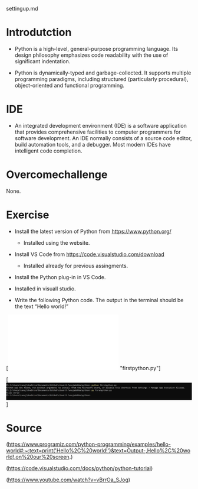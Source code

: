 settingup.md
# Introdutction
- Python is a high-level, general-purpose programming language. Its      design philosophy emphasizes code readability with the use of significant indentation.

- Python is dynamically-typed and garbage-collected. It supports multiple programming paradigms, including structured (particularly procedural), object-oriented and functional programming.

# IDE
- An integrated development environment (IDE) is a software application that provides comprehensive facilities to computer programmers for software development. An IDE normally consists of a source code editor, build automation tools, and a debugger. Most modern IDEs have intelligent code completion.

# Overcomechallenge
None.

# Exercise
- Install the latest version of Python from https://www.python.org/
  - Installed using the website.

- Install VS Code from https://code.visualstudio.com/download
   
  - Installed already for previous assingments.

- Install the Python plug-in in VS Code.

 - Installed in visuall studio.

-	Write the following Python code. The output in the terminal should be the text “Hello world!”

[![alt test](firstpython.py) "firstpython.py"]

[![alt test](../00_includes/pythonweek4/prg1hello.png "prg1hello.png")]

# Source

(https://www.programiz.com/python-programming/examples/hello-world#:~:text=print('Hello%2C%20world!')&text=Output-,Hello%2C%20world!,on%20our%20screen.)

(https://code.visualstudio.com/docs/python/python-tutorial)

(https://www.youtube.com/watch?v=vBrrOa_SJog)

